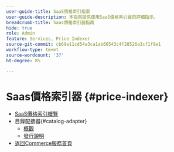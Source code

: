```yaml
---
user-guide-title: SaaS價格索引指南
user-guide-description: 本指南提供使用SaaS價格索引器的詳細指示。
breadcrumb-title: Saas價格索引器指南
hide: true
role: Admin
feature: Services, Price Indexer
source-git-commit: cb69e11cd54a3ca1ab66543c4f28526a3cf1f9e1
workflow-type: tm+mt
source-wordcount: '37'
ht-degree: 8%

---
```


# Saas價格索引器 {#price-indexer}

- [SaaS價格索引概覽](price-indexing.md)
- 目錄配接器{#catalog-adapter}
   - [概觀](catalog-adapter.md)
   - [發行說明](release-notes.md)
- [返回Commerce服務首頁](https://experienceleague.adobe.com/docs/commerce/user-guides/home.html)
